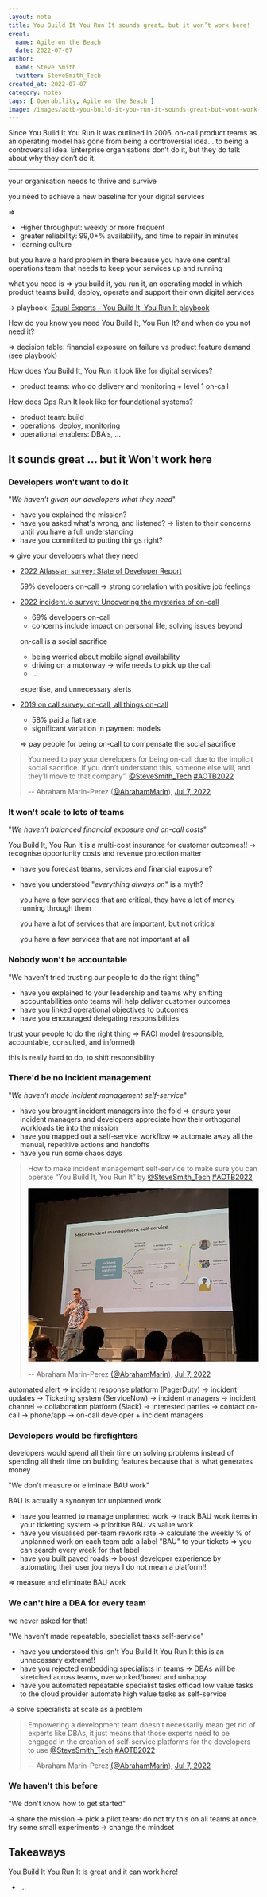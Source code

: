 ```yaml
---
layout: note
title: You Build It You Run It sounds great… but it won’t work here!
event:
  name: Agile on the Beach
  date: 2022-07-07
author:
  name: Steve Smith
  twitter: SteveSmith_Tech
created_at: 2022-07-07
category: notes
tags: [ Operability, Agile on the Beach ]
image: /images/aotb-you-build-it-you-run-it-sounds-great-but-wont-work-here-steve-smith/self-service-incident-management.jpeg)
---
```


Since You Build It You Run It was outlined in 2006, on-call product teams as an operating model has gone from being a controversial idea… to being a controversial idea. Enterprise organisations don’t do it, but they do talk about why they don’t do it.

---

your organisation needs to thrive and survive

you need to achieve a new baseline for your digital services

=>

- Higher throughput: weekly or more frequent
- greater reliability: 99,0+% availability, and time to repair in minutes
- learning culture

but you have a hard problem in there
because you have one central operations team that needs to keep your services up and running

what you need is
=> you build it, you run it, an operating model in which product teams build, deploy, operate and support their own digital services

-> playbook: [Equal Experts - You Build It, You Run It playbook](https://equalexperts.com/playbooks/you-build-it-you-run-it)

How do you know you need You Build It, You Run It? and when do you not need it?

=> decision table: financial exposure on failure vs product feature demand (see playbook)

How does You Build It, You Run It look like for digital services?

- product teams: who do delivery and monitoring + level 1 on-call

How does Ops Run It look like for foundational systems?

- product team: build
- operations: deploy, monitoring
- operational enablers: DBA's, ...

## It sounds great ... but it Won't work here

### Developers won't want to do it

"*We haven't given our developers what they need*"

- have you explained the mission?
- have you asked what's wrong, and listened? -> listen to their concerns until you have a full understanding
- have you committed to putting things right?

=> give your developers what they need

- [2022 Atlassian survey: State of Developer Report](https://www.atlassian.com/blog/software-teams/state-of-the-developer-2022)

  59% developers on-call -> strong correlation with positive job feelings

- [2022 incident.io survey: Uncovering the mysteries of on-call](https://incident.io/blog/uncovering-the-mysteries-of-on-call)

  - 69% developers on-call
  - concerns include impact on personal life, solving issues beyond

  on-call is a social sacrifice

  - being worried about mobile signal availability
  - driving on a motorway -> wife needs to pick up the call
  - ...

  expertise, and unnecessary alerts

- [2019 on call survey: on-call, all things on-call](https://oncall.netlify.app)
  - 58% paid a flat rate
  - significant variation in payment models

  => pay people for being on-call to compensate the social sacrifice

> You need to pay your developers for being on-call due to the implicit social sacrifice. If you don’t understand this, someone else will, and they’ll move to that company”. [@SteveSmith_Tech](https://twitter.com/SteveSmith_Tech) [#AOTB2022](https://twitter.com/hashtag/AOTB2022)
>
> -- Abraham Marin-Perez ([@AbrahamMarin](https://twitter.com/AbrahamMarin)), [Jul 7, 2022](https://twitter.com/AbrahamMarin/status/1544986318735872001)

### It won't scale to lots of teams

"*We haven't balanced financial exposure and on-call costs*"

You Build It, You Run It is a multi-cost insurance for customer outcomes!!
-> recognise opportunity costs and revenue protection matter

- have you forecast teams, services and financial exposure?
- have you understood "*everything always on*" is a myth?

  you have a few services that are critical, they have a lot of money running through them

  you have a lot of services that are important, but not critical

  you have a few services that are not important at all

### Nobody won't be accountable

"We haven't tried trusting our people to do the right thing"

- have you explained to your leadership and teams why shifting accountabilities onto teams will help deliver customer outcomes
- have you linked operational objectives to outcomes
- have you encouraged delegating responsibilities

trust your people to do the right thing
=> RACI model (responsible, accountable, consulted, and informed)

this is really hard to do, to shift responsibility

### There'd be no incident management

"*We haven't made incident management self-service*"

- have you brought incident managers into the fold => ensure your incident managers and developers appreciate how their orthogonal workloads tie into the mission
- have you mapped out a self-service workflow => automate away all the manual, repetitive actions and handoffs
- have you run some chaos days

> How to make incident management self-service to make sure you can operate “You Build It, You Run It” by [@SteveSmith_Tech](https://twitter.com/SteveSmith_Tech) [#AOTB2022](https://twitter.com/hashtag/AOTB2022)
>
> ![Make incident management self service](/images/aotb-you-build-it-you-run-it-sounds-great-but-wont-work-here-steve-smith/self-service-incident-management.jpeg)
>
> -- Abraham Marin-Perez [(@AbrahamMarin](https://twitter.com/AbrahamMarin)), [Jul 7, 2022](https://twitter.com/AbrahamMarin/status/1544990089100640257)

automated alert
-> incident response platform (PagerDuty)
   -> incident updates -> Ticketing system (ServiceNow) -> incident managers
  -> incident channel -> collaboration platform (Slack) -> interested parties
  -> contact on-call -> phone/app -> on-call developer + incident managers

### Developers would be firefighters

developers would spend all their time on solving problems instead of spending all their time on building features because that is what generates money

"We don't measure or eliminate BAU work"

BAU is actually a synonym for unplanned work

- have you learned to manage unplanned work -> track BAU work items in your ticketing system -> prioritise BAU vs value work
- have you visualised per-team rework rate -> calculate the weekly % of unplanned work on each team
  add a label "BAU" to your tickets => you can search every week for that label
- have you built paved roads -> boost developer experience by automating their user journeys
  I do not mean a platform!!

=> measure and eliminate BAU work

### We can't hire a DBA for every team

we never asked for that!

"We haven't made repeatable, specialist tasks self-service"

- have you understood this isn't You Build It You Run It
  this is an unnecessary extreme!!
- have you rejected embedding specialists in teams
  -> DBAs will be stretched across teams, overworked/bored and unhappy
- have you automated repeatable specialist tasks
  offload low value tasks to the cloud provider
  automate high value tasks as self-service

-> solve specialists at scale as a problem

> Empowering a development team doesn’t necessarily mean get rid of experts like DBAs, it just means that those experts need to be engaged in the creation of self-service platforms for the developers to use [@SteveSmith_Tech](https://twitter.com/SteveSmith_Tech) [#AOTB2022](https://twitter.com/hashtag/AOTB2022)
>
> -- Abraham Marin-Perez [(@AbrahamMarin](https://twitter.com/AbrahamMarin)), [Jul 7, 2022](https://twitter.com/AbrahamMarin/status/1544993154813796353)

### We haven't this before

"We don't know how to get started"

-> share the mission
-> pick a pilot team: do not try this on all teams at once, try some small experiments
-> change the mindset

## Takeaways

You Build It You Run It is great and it can work here!

- ...
